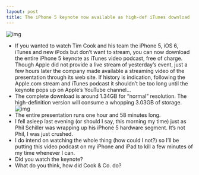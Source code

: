 ```yaml
---
layout: post
title: The iPhone 5 keynote now available as high-def iTunes download
---
```

![img](http://media.idownloadblog.com/wp-content/uploads/2012/09/iPhone-5-keynote-Phil-Schiller-iPhone-5-name.jpg)
* If you wanted to watch Tim Cook and his team the iPhone 5, iOS 6, iTunes and new iPods but don’t want to stream, you can now download the entire iPhone 5 keynote as iTunes video podcast, free of charge. Though Apple did not provide a live stream of yesterday’s event, just a few hours later the company made available a streaming video of the presentation through its web site. If history is indication, following the Apple.com stream and iTunes podcast it shouldn’t be too long until the keynote pops up on Apple’s YouTube channel…
* The complete download is around 1.34GB for “normal” resolution. The high-definition version will consume a whopping 3.03GB of storage.
![img](http://media.idownloadblog.com/wp-content/uploads/2012/09/iPhone-5-keynote-iTunes-podcast.jpg)
* The entire presentation runs one hour and 58 minutes long.
* I fell asleep last evening (or should I say, this morning my time) just as Phil Schiller was wrapping up his iPhone 5 hardware segment. It’s not Phil, I was just crushed.
* I do intend on watching the whole thing (how could I not?) so I’ll be putting this video podcast on my iPhone and iPad to kill a few minutes of my time whenever I can.
* Did you watch the keynote?
* What do you think, how did Cook & Co. do?

